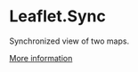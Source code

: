 Leaflet.Sync
============

Synchronized view of two maps.

<a href="hhttp://blog.thematicmapping.org/2013/06/creating-synchronized-view-of-two-maps.html">More information</a>
